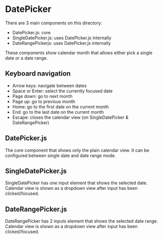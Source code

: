 # DatePicker

There are 3 main components on this directory:

- DatePicker.js: core
- SingleDatePicker.js: uses DatePicker.js internally
- DateRangePickerjs: uses DatePicker.js internally

These components show calendar month that allows either pick a single date or a date range.

## Keyboard navigation

- Arrow keys: navigate between dates
- Space or Enter: select the currently focused date
- Page down: go to next month
- Page up: go to previous month
- Home: go to the first date on the current month
- End: go to the last date on the current month
- Escape: closes the calendar view (on SingleDatePicker & DateRangePicker)

## DatePicker.js

The core component that shows only the plain calendar view. It can be configured between single date
and date range mode.

## SingleDatePicker.js

SingleDatePicker has one input element that shows the selected date. Calendar view is shown as a
dropdown view after input has been clicked/focused.

## DateRangePicker.js

DateRangePicker has 2 inputs element that shows the selected date range. Calendar view is shown as a
dropdown view after input has been clicked/focused.
